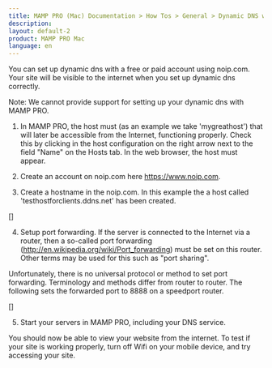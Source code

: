 ```yaml
---
title: MAMP PRO (Mac) Documentation > How Tos > General > Dynamic DNS with noip.com
description: 
layout: default-2
product: MAMP PRO Mac
language: en
---
```


You can set up dynamic dns with a free or paid account using noip.com. Your site will be visible to the internet when you set up dynamic dns correctly. 

Note: We cannot provide support for setting up your dynamic dns with MAMP PRO.



1. In MAMP PRO, the host must (as an example we take 'mygreathost') that will later be
accessible from the Internet, functioning properly. Check this by clicking in the host 
configuration on the right arrow next to the field "Name" on the Hosts tab. 
In the web browser, the host must appear.




2. Create an account on noip.com here https://www.noip.com.
3. Create a hostname in the noip.com. In this example the a host called 'testhostforclients.ddns.net' has been created.

[]


4. Setup port forwarding. If the server is connected to the Internet via a router, then a so-called port 
forwarding (http://en.wikipedia.org/wiki/Port_forwarding) must be set on this router. 
Other terms may be used for this such as "port sharing".

Unfortunately, there is no universal protocol or method to set port forwarding. 
Terminology and methods differ from router to router. The following sets the forwarded port to 8888 on a speedport router.

[]

5. Start your servers in MAMP PRO, including your DNS service.


You should now be able to view your website from the internet. To test if your site is working properly, turn off Wifi on your mobile device, and try accessing your site. 

